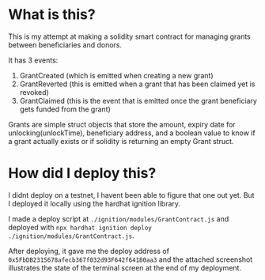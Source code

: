 # What is this?

This is my attempt at making a solidity smart contract for managing grants between beneficiaries and donors.

It has 3 events:

1. GrantCreated (which is emitted when creating a new grant)
2. GrantReverted (this is emitted when a grant that has been claimed yet is revoked)
3. GrantClaimed (this is the event that is emitted once the grant beneficiary gets funded from the grant)

Grants are simple struct objects that store the amount, expiry date for unlocking(unlockTime), beneficiary address, and a boolean value to know if a grant actually exists or if solidity is returning an empty Grant struct.

# How did I deploy this?

I didnt deploy on a testnet, I havent been able to figure that one out yet. But I deployed it locally using the hardhat ignition library.

I made a deploy script at `./ignition/modules/GrantContract.js` and deployed with `npx hardhat ignition deploy ./ignition/modules/GrantContract.js`.

After deploying, it gave me the deploy address of `0x5FbDB2315678afecb367f032d93F642f64180aa3` and the attached screenshot illustrates the state of the terminal screen at the end of my deployment.